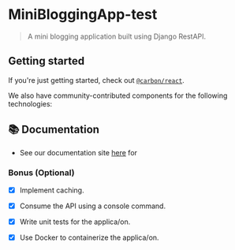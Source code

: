 # MiniBloggingApp-test

> A mini blogging application built using Django RestAPI.

## Getting started

If you're just getting started, check out [`@carbon/react`](./packages/react).

We also have community-contributed components for the following technologies:


## :books: Documentation

- See our documentation site
  [here](https://www.carbondesignsystem.com/developing/frameworks/react/) for


### Bonus (Optional)

- [X] Implement caching.
- [x] Consume the API using a console command.
- [x] Write unit tests for the applica/on.
- [X] Use Docker to containerize the applica/on.

